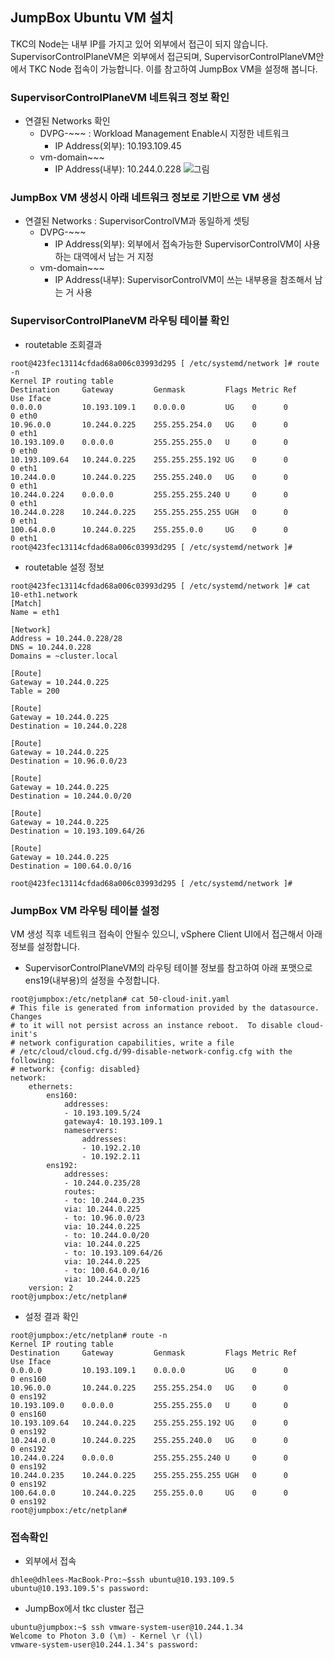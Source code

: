 ## JumpBox Ubuntu VM 설치

TKC의 Node는 내부 IP를 가지고 있어 외부에서 접근이 되지 않습니다.
SupervisorControlPlaneVM은 외부에서 접근되며, SupervisorControlPlaneVM안에서 TKC Node 접속이 가능합니다.
이를 참고하여 JumpBox VM을 설정해 봅니다.

### SupervisorControlPlaneVM 네트워크 정보 확인
  - 연결된 Networks 확인
    * DVPG-~~~ : Workload Management Enable시 지정한 네트워크
      - IP Address(외부): 10.193.109.45
    * vm-domain~~~
      - IP Address(내부): 10.244.0.228
    ![ 그림 ](../images/supervisor-vm-networks.png)

### JumpBox VM 생성시 아래 네트워크 정보로 기반으로 VM 생성
  - 연결된 Networks : SupervisorControlVM과 동일하게 셋팅
    * DVPG-~~~
      - IP Address(외부): 외부에서 접속가능한 SupervisorControlVM이 사용하는 대역에서 남는 거 지정
    * vm-domain~~~
      - IP Address(내부): SupervisorControlVM이 쓰는 내부용을 참조해서 남는 거 사용

### SupervisorControlPlaneVM 라우팅 테이블 확인
  - routetable 조회결과
```
root@423fec13114cfdad68a006c03993d295 [ /etc/systemd/network ]# route -n
Kernel IP routing table
Destination     Gateway         Genmask         Flags Metric Ref    Use Iface
0.0.0.0         10.193.109.1    0.0.0.0         UG    0      0        0 eth0
10.96.0.0       10.244.0.225    255.255.254.0   UG    0      0        0 eth1
10.193.109.0    0.0.0.0         255.255.255.0   U     0      0        0 eth0
10.193.109.64   10.244.0.225    255.255.255.192 UG    0      0        0 eth1
10.244.0.0      10.244.0.225    255.255.240.0   UG    0      0        0 eth1
10.244.0.224    0.0.0.0         255.255.255.240 U     0      0        0 eth1
10.244.0.228    10.244.0.225    255.255.255.255 UGH   0      0        0 eth1
100.64.0.0      10.244.0.225    255.255.0.0     UG    0      0        0 eth1
root@423fec13114cfdad68a006c03993d295 [ /etc/systemd/network ]#
```

  - routetable 설정 정보
```
root@423fec13114cfdad68a006c03993d295 [ /etc/systemd/network ]# cat 10-eth1.network 
[Match]
Name = eth1

[Network]
Address = 10.244.0.228/28
DNS = 10.244.0.228
Domains = ~cluster.local

[Route]
Gateway = 10.244.0.225
Table = 200

[Route]
Gateway = 10.244.0.225
Destination = 10.244.0.228

[Route]
Gateway = 10.244.0.225
Destination = 10.96.0.0/23

[Route]
Gateway = 10.244.0.225
Destination = 10.244.0.0/20

[Route]
Gateway = 10.244.0.225
Destination = 10.193.109.64/26

[Route]
Gateway = 10.244.0.225
Destination = 100.64.0.0/16

root@423fec13114cfdad68a006c03993d295 [ /etc/systemd/network ]#
```

### JumpBox VM 라우팅 테이블 설정
VM 생성 직후 네트워크 접속이 안될수 있으니, vSphere Client UI에서 접근해서 아래 정보를 설정합니다.

  - SupervisorControlPlaneVM의 라우팅 테이블 정보를 참고하여 아래 포맷으로 ens19(내부용)의 설정을 수정합니다.
```
root@jumpbox:/etc/netplan# cat 50-cloud-init.yaml
# This file is generated from information provided by the datasource.  Changes
# to it will not persist across an instance reboot.  To disable cloud-init's
# network configuration capabilities, write a file
# /etc/cloud/cloud.cfg.d/99-disable-network-config.cfg with the following:
# network: {config: disabled}
network:
    ethernets:
        ens160:
            addresses:
            - 10.193.109.5/24
            gateway4: 10.193.109.1
            nameservers:
                addresses:
                - 10.192.2.10
                - 10.192.2.11
        ens192:
            addresses:
            - 10.244.0.235/28
            routes:
            - to: 10.244.0.235
            via: 10.244.0.225
            - to: 10.96.0.0/23
            via: 10.244.0.225
            - to: 10.244.0.0/20
            via: 10.244.0.225
            - to: 10.193.109.64/26
            via: 10.244.0.225
            - to: 100.64.0.0/16
            via: 10.244.0.225
    version: 2
root@jumpbox:/etc/netplan#
```

  - 설정 결과 확인
```
root@jumpbox:/etc/netplan# route -n
Kernel IP routing table
Destination     Gateway         Genmask         Flags Metric Ref    Use Iface
0.0.0.0         10.193.109.1    0.0.0.0         UG    0      0        0 ens160
10.96.0.0       10.244.0.225    255.255.254.0   UG    0      0        0 ens192
10.193.109.0    0.0.0.0         255.255.255.0   U     0      0        0 ens160
10.193.109.64   10.244.0.225    255.255.255.192 UG    0      0        0 ens192
10.244.0.0      10.244.0.225    255.255.240.0   UG    0      0        0 ens192
10.244.0.224    0.0.0.0         255.255.255.240 U     0      0        0 ens192
10.244.0.235    10.244.0.225    255.255.255.255 UGH   0      0        0 ens192
100.64.0.0      10.244.0.225    255.255.0.0     UG    0      0        0 ens192
root@jumpbox:/etc/netplan#
```

### 접속확인
  - 외부에서 접속
```
dhlee@dhlees-MacBook-Pro:~$ssh ubuntu@10.193.109.5
ubuntu@10.193.109.5's password:
```

  - JumpBox에서 tkc cluster 접근
```
ubuntu@jumpbox:~$ ssh vmware-system-user@10.244.1.34
Welcome to Photon 3.0 (\m) - Kernel \r (\l)
vmware-system-user@10.244.1.34's password: 
```